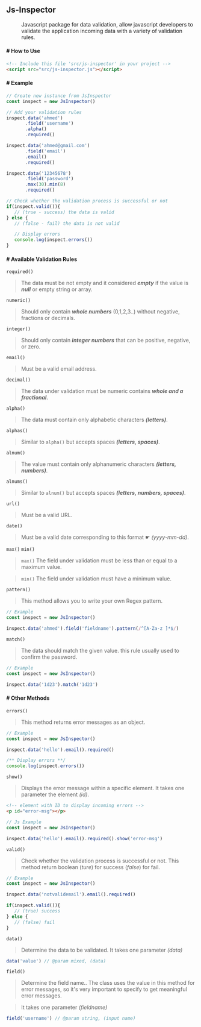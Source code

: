 ## Js-Inspector
<dd> Javascript package for data validation, allow javascript developers to validate the application incoming data with a variety of validation rules. </dd>

#### # How to Use
``` html
<!-- Include this file 'src/js-inspector' in your project -->
<script src="src/js-inspector.js"></script>
```
#### # Example
``` javascript
// Create new instance from JsInspector
const inspect = new JsInspector()

// Add your validation rules
inspect.data('ahmed')
       .field('username')
       .alpha()
       .required()

inspect.data('ahmed@gmail.com')
       .field('email')
       .email()
       .required()

inspect.data('12345678')
       .field('password')
       .max(30).min(8)
       .required()

// Check whether the validation process is successful or not
if(inspect.valid()){
   // (true - success) the data is valid
} else {
   // (false - fail) the data is not valid

   // Display errors
   console.log(inspect.errors())
}
```
#### # Available Validation Rules
` required() `
> The data must be not empty and it considered **_empty_** if the value is **_null_** or empty string or array.

` numeric() `
> Should only contain **_whole numbers_** (0,1,2,3..) without negative, fractions or decimals.

` integer() `
> Should only contain **_integer numbers_** that can be positive, negative, or zero.

` email() `
> Must be a valid email address.

` decimal() `
> The data under validation must be numeric contains **_whole and a fractional_**.

` alpha() `
> The data must contain only alphabetic characters **_(letters)_**.

` alphas() `
> Similar to `alpha()` but accepts spaces **_(letters, spaces)_**.

` alnum() `
> The value must contain only alphanumeric characters **_(letters, numbers)_**.

` alnums() `
> Similar to `alnum()` but accepts spaces **_(letters, numbers, spaces)_**.

` url() `
> Must be a valid URL.

` date() `
> Must be a valid date corresponding to this format ☛ _(yyyy-mm-dd)_.

` max() ` ` min() `
> ` max() ` The field under validation must be less than or equal to a maximum value.

> ` min() ` The field under validation must have a minimum value.

` pattern() `
> This method allows you to write your own Regex pattern.
``` javascript
// Example
const inspect = new JsInspector()

inspect.data('ahmed').field('fieldname').pattern(/^[A-Za-z ]*$/)
```

` match() `
> The data should match the given value. this rule usually used to confirm the password.
``` javascript
// Example
const inspect = new JsInspector()

inspect.data('1d23').match('1d23')
```

#### # Other Methods
` errors() `
> This method returns error messages as an object.
``` javascript
// Example
const inspect = new JsInspector()

inspect.data('hello').email().required()

/** Display errors **/
console.log(inspect.errors())
```

` show() `
> Displays the error message within a specific element. 
> It takes one parameter the element _(id)_.
``` html
<!-- element with ID to display incoming errors -->
<p id="error-msg"></p>
```
``` javascript
// Js Example
const inspect = new JsInspector()

inspect.data('hello').email().required().show('error-msg')
```

` valid() `
> Check whether the validation process is successful or not. 
> This method return boolean (_ture_) for success (_false_) for fail.
``` javascript
// Example
const inspect = new JsInspector()

inspect.data('notvalidemail').email().required()

if(inspect.valid()){
   // (true) success
} else {
   // (false) fail
}
```

` data() `
> Determine the data to be validated. 
> It takes one parameter _(data)_
```javascript 
data('value') // @param mixed, (data)
```

` field() `
> Determine the field name.. The class uses the value in this method for error messages, so it's very important to specify to get meaningful error messages. 

> It takes one parameter _(fieldname)_ 
```javascript 
field('username') // @param string, (input name)
```
